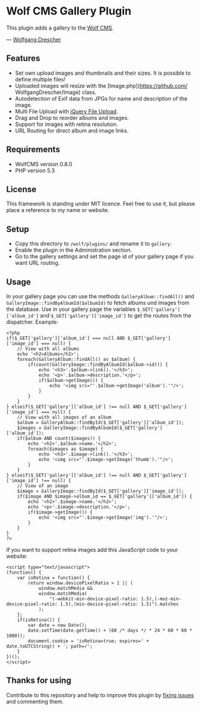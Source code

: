 Wolf CMS Gallery Plugin
======================

This plugin adds a gallery to the [Wolf CMS](http://wolfcms.org/).

— [Wolfgang Drescher](http://wolfgangdrescher.ch/)

Features
--------

- Set own upload images and thumbnails and their sizes. It is possible to define multiple files!
- Uploaded images will resize with the [Image.php](https://github.com/
WolfgangDrescher/Image) class.
- Autodetection of Exif data from JPGs for name and description of the image.
- Multi File Upload with [jQuery File Upload](https://github.com/blueimp/jQuery-File-Upload).
- Drag and Drop to reorder albums and images.
- Support for images with retina resolution.
- URL Routing for direct album and image links.

Requirements
------------

- WolfCMS version 0.8.0
- PHP version 5.3

License
-------

This framework is standing under MIT licence. Feel free to use it, but please place a reference to my name or website.

Setup
-----

- Copy this directory to `/wolf/plugins/` and rename it to `gallery`.
- Enable the plugin in the Administration section.
- Go to the gallery settings and set the page id of your gallery page if you want URL routing.

Usage
-----

In your gallery page you can use the methods `GalleryAlbum::findAll()` and `GalleryImage::findByAlbumId($albumId)` to fetch albums und images from the database.
Use in your gallery page the variables `$_GET['gallery']['album_id']` and `$_GET['gallery']['image_id']` to get the routes from the dispatcher. Example:

	<?php
	if($_GET['gallery']['album_id'] === null AND $_GET['gallery']['image_id'] === null) {
		// View with all albums
		echo '<h2>Albums</h2>';
		foreach(GalleryAlbum::findAll() as $album) {
			if(count(GalleryImage::findByAlbumId($album->id))) {
				echo '<h3>'.$album->link().'</h3>';
				echo '<p>'.$album->description.'</p>';
				if($album->getImage()) {
					echo '<img src="'.$album->getImage('album').'"/>';
				}
			}
		}
	} elseif($_GET['gallery']['album_id'] !== null AND $_GET['gallery']['image_id'] === null) {
		// View with all images of an album
		$album = GalleryAlbum::findById($_GET['gallery']['album_id']);
		$images = GalleryImage::findByAlbumId($_GET['gallery']['album_id']);
		if($album AND count($images)) {
			echo '<h2>'.$album->name.'</h2>';
			foreach($images as $image) {
				echo '<h3>'.$image->link().'</h3>';
				echo '<img src="'.$image->getImage('thumb').'"/>';
			}
		}
	} elseif($_GET['gallery']['album_id'] !== null AND $_GET['gallery']['image_id'] !== null) {
		// View of an image
		$image = GalleryImage::findById($_GET['gallery']['image_id']);
		if($image AND $image->album_id == $_GET['gallery']['album_id']) {
			echo '<h2>'.$image->name.'</h2>';
			echo '<p>'.$image->description.'</p>';
			if($image->getImage()) {
				echo '<img src="'.$image->getImage('img').'"/>';
			}
		}
	}
	?>

If you want to support retina images add this JavaScript code to your website:

	<script type="text/javascript">
	(function() {
		var isRetina = function() {
			return window.devicePixelRatio > 1 || (
				window.matchMedia &&
				window.matchMedia(
					"(-webkit-min-device-pixel-ratio: 1.5),(-moz-min-device-pixel-ratio: 1.5),(min-device-pixel-ratio: 1.5)").matches
				);
		};
		if(isRetina()) {
			var date = new Date();
			date.setTime(date.getTime() + (60 /* days */ * 24 * 60 * 60 * 1000));
			document.cookie = 'isRetina=true; expires=' + date.toUTCString() + '; path=/';
		}
	})();
	</script>

Thanks for using
----------------

Contribute to this repository and help to improve this plugin by [fixing issues](https://github.com/WolfgangDrescher/wolfcms-plugin-gallery/issues) and commenting them.
